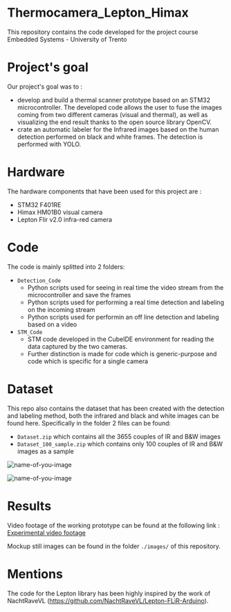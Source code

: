 # Thermocamera_Lepton_Himax

This repository contains the code developed for the project course Embedded Systems - University of Trento

# Project's goal 
Our project's goal was to :

- develop and build a thermal scanner prototype based on an STM32 microcontroller. The developed code allows the user to fuse the images coming from two different cameras (visual and thermal), as well as visualizing the end result thanks to the open source library OpenCV.  
- crate an automatic labeler for the Infrared images based on the human detection performed on black and white frames. The detection is performed with YOLO.

# Hardware 
The hardware components that have been used for this project are : 
* STM32 F401RE 
* Himax HM01B0 visual camera 
* Lepton Flir v2.0 infra-red camera 

# Code 
The code is mainly splitted into 2 folders:
* `Detection_Code`
   - Python scripts used for seeing in real time the video stream from the microcontroller and save the frames
   - Python scripts used for performing a real time detection and labeling on the incoming stream
   -  Python scripts used for performin an off line detection and labeling based on a video
* `STM_Code`
   - STM code developed in the CubeIDE environment for reading the data captured by the two cameras. 
   - Further distinction is made for code which is generic-purpose and code which is specific for a single camera  

# Dataset

This repo also contains the dataset that has been created with the detection and labeling method, both the infrared and black and white images can be found here. Specifically in the folder 2 files can be found:

- `Dataset.zip` which contains all the 3655 couples of IR and B&W images
- `Dataset_100_sample.zip` which contains only 100 couples of IR and B&W images as a sample

![name-of-you-image](link)



![name-of-you-image](link)

# Results 
Video footage of the working prototype can be found at the following link : 
[Experimental video footage](https://www.youtube.com/watch?v=Bs92HlgQElU)

Mockup still images can be found in the folder `./images/` of this repository. 

# Mentions 
The code for the Lepton library has been highly inspired by the work of NachtRaveVL (https://github.com/NachtRaveVL/Lepton-FLiR-Arduino).

